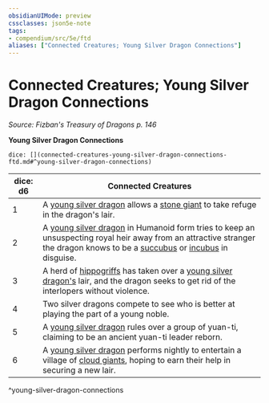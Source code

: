 ```yaml
---
obsidianUIMode: preview
cssclasses: json5e-note
tags:
- compendium/src/5e/ftd
aliases: ["Connected Creatures; Young Silver Dragon Connections"]
---
```

# Connected Creatures; Young Silver Dragon Connections
*Source: Fizban's Treasury of Dragons p. 146* 

**Young Silver Dragon Connections**

`dice: [](connected-creatures-young-silver-dragon-connections-ftd.md#^young-silver-dragon-connections)`

| dice: d6 | Connected Creatures |
|----------|---------------------|
| 1 | A [young silver dragon](2-Mechanics/CLI/bestiary/dragon/young-silver-dragon.md) allows a [stone giant](2-Mechanics/CLI/bestiary/giant/stone-giant.md) to take refuge in the dragon's lair. |
| 2 | A [young silver dragon](2-Mechanics/CLI/bestiary/dragon/young-silver-dragon.md) in Humanoid form tries to keep an unsuspecting royal heir away from an attractive stranger the dragon knows to be a [succubus](2-Mechanics/CLI/bestiary/fiend/succubus.md) or [incubus](2-Mechanics/CLI/bestiary/fiend/incubus.md) in disguise. |
| 3 | A herd of [hippogriffs](2-Mechanics/CLI/bestiary/monstrosity/hippogriff.md) has taken over a [young silver dragon's](2-Mechanics/CLI/bestiary/dragon/young-silver-dragon.md) lair, and the dragon seeks to get rid of the interlopers without violence. |
| 4 | Two silver dragons compete to see who is better at playing the part of a young noble. |
| 5 | A [young silver dragon](2-Mechanics/CLI/bestiary/dragon/young-silver-dragon.md) rules over a group of yuan-ti, claiming to be an ancient yuan-ti leader reborn. |
| 6 | A [young silver dragon](2-Mechanics/CLI/bestiary/dragon/young-silver-dragon.md) performs nightly to entertain a village of [cloud giants](2-Mechanics/CLI/bestiary/giant/cloud-giant.md), hoping to earn their help in securing a new lair. |
^young-silver-dragon-connections